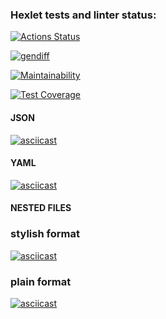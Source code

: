 ### Hexlet tests and linter status:
[![Actions Status](https://github.com/olya889/frontend-project-46/workflows/hexlet-check/badge.svg)](https://github.com/olya889/frontend-project-46/actions)

[![gendiff](https://github.com/olya889/frontend-project-46/actions/workflows/gendiff.yml/badge.svg)](https://github.com/olya889/frontend-project-46/actions/workflows/gendiff.yml)

[![Maintainability](https://api.codeclimate.com/v1/badges/3acdf5dae7c83ab1953c/maintainability)](https://codeclimate.com/github/olya889/frontend-project-46/maintainability)

[![Test Coverage](https://api.codeclimate.com/v1/badges/3acdf5dae7c83ab1953c/test_coverage)](https://codeclimate.com/github/olya889/frontend-project-46/test_coverage)

#### JSON
[![asciicast](https://asciinema.org/a/XWZ7yLW9xwfEQ5W5llqIV6wre.svg)](https://asciinema.org/a/XWZ7yLW9xwfEQ5W5llqIV6wre)

#### YAML
[![asciicast](https://asciinema.org/a/9wVumQR1EkZf3q9aO6kBgtYIk.svg)](https://asciinema.org/a/9wVumQR1EkZf3q9aO6kBgtYIk)

#### NESTED FILES
### stylish format

[![asciicast](https://asciinema.org/a/596086.svg)](https://asciinema.org/a/596086)

### plain format

[![asciicast](https://asciinema.org/a/5IDN2Hec1y1YSP6NEpAfBB1GH.svg)](https://asciinema.org/a/5IDN2Hec1y1YSP6NEpAfBB1GH)

